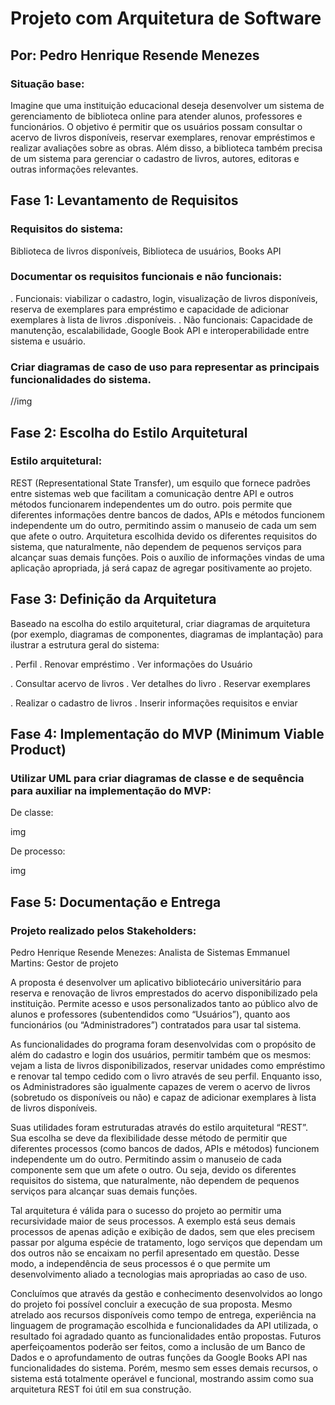 # Projeto com Arquitetura de Software
## Por: Pedro Henrique Resende Menezes

### Situação base: 
Imagine que uma instituição educacional deseja desenvolver um sistema de gerenciamento de biblioteca online para atender alunos, professores e funcionários. O objetivo é permitir que os usuários possam consultar o acervo de livros disponíveis, reservar exemplares, renovar empréstimos e realizar avaliações sobre as obras. Além disso, a biblioteca também precisa de um sistema para gerenciar o cadastro de livros, autores, editoras e outras informações relevantes.

## Fase 1: Levantamento de Requisitos 
### Requisitos do sistema: 
Biblioteca de livros disponíveis, Biblioteca de usuários, Books API
### Documentar os requisitos funcionais e não funcionais: 
. Funcionais: viabilizar o cadastro, login, visualização de livros disponíveis, reserva de exemplares para empréstimo e capacidade de adicionar exemplares à lista de livros .disponíveis. 
. Não funcionais: Capacidade de manutenção, escalabilidade, Google Book API e interoperabilidade entre sistema e usuário.
### Criar diagramas de caso de uso para representar as principais funcionalidades do sistema.
//img

## Fase 2: Escolha do Estilo Arquitetural
### Estilo arquitetural: 
REST (Representational State Transfer), um esquilo que fornece padrões entre sistemas web que facilitam a comunicação dentre API e outros métodos funcionarem independentes um do outro. pois permite que diferentes informações dentre bancos de dados, APIs e métodos funcionem independente um do outro, permitindo assim o manuseio de cada um sem que afete o outro. Arquitetura escolhida devido os diferentes requisitos do sistema, que naturalmente, não dependem de pequenos serviços para alcançar suas demais funções. Pois o auxílio de informações vindas de uma aplicação apropriada, já será capaz de agregar positivamente ao projeto.

## Fase 3: Definição da Arquitetura
Baseado na escolha do estilo arquitetural, criar diagramas de arquitetura (por exemplo, diagramas de componentes, diagramas de implantação) para ilustrar a estrutura geral do sistema:

. Perfil 
    . 	Renovar empréstimo
    .	Ver informações do Usuário

. Consultar acervo de livros
    .	Ver detalhes do livro
    .	Reservar exemplares

. Realizar o cadastro de livros
    .	Inserir informações requisitos e enviar


## Fase 4: Implementação do MVP (Minimum Viable Product)

### Utilizar UML para criar diagramas de classe e de sequência para auxiliar na implementação do MVP:

De classe:

img

De processo:

img

## Fase 5: Documentação e Entrega

### Projeto realizado pelos Stakeholders:
Pedro Henrique Resende Menezes: Analista de Sistemas
Emmanuel Martins: Gestor de projeto

A proposta é desenvolver um aplicativo bibliotecário universitário para reserva e renovação de livros emprestados do acervo disponibilizado pela instituição. Permite acesso e usos personalizados tanto ao público alvo de alunos e professores (subentendidos como “Usuários”), quanto aos funcionários (ou “Administradores”) contratados para usar tal sistema.

As funcionalidades do programa foram desenvolvidas com o propósito de além do cadastro e login dos usuários, permitir também que os mesmos: vejam a lista de livros disponibilizados, reservar unidades como empréstimo e renovar tal tempo cedido com o livro através de seu perfil. Enquanto isso, os Administradores são igualmente capazes de verem o acervo de livros (sobretudo os disponíveis ou não) e capaz de adicionar exemplares à lista de livros disponíveis. 

Suas utilidades foram estruturadas através do estilo arquitetural “REST”. Sua escolha se deve da flexibilidade desse método de permitir que diferentes processos (como bancos de dados, APIs e métodos) funcionem independente um do outro. Permitindo assim o manuseio de cada componente sem que um afete o outro. Ou seja, devido os diferentes requisitos do sistema, que naturalmente, não dependem de pequenos serviços para alcançar suas demais funções.

Tal arquitetura é válida para o sucesso do projeto ao permitir uma recursividade maior de seus processos. A exemplo está seus demais processos de apenas adição e exibição de dados, sem que eles precisem passar por alguma espécie de tratamento, logo serviços que dependam um dos outros não se encaixam no perfil apresentado em questão. Desse modo, a independência de seus processos é o que permite um desenvolvimento aliado a tecnologias mais apropriadas ao caso de uso. 

Concluímos que através da gestão e conhecimento desenvolvidos ao longo do projeto foi possível concluir a execução de sua proposta. Mesmo atrelado aos recursos disponíveis como tempo de entrega, experiência na linguagem de programação escolhida e funcionalidades da API utilizada, o resultado foi agradado quanto as funcionalidades então propostas. Futuros aperfeiçoamentos poderão ser feitos, como a inclusão de um Banco de Dados e o aprofundamento de outras funções da Google Books API nas funcionalidades do sistema. Porém, mesmo sem esses demais recursos, o sistema está totalmente operável e funcional, mostrando assim como sua arquitetura REST foi útil em sua construção.


